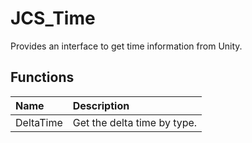 # JCS_Time

Provides an interface to get time information from Unity.

## Functions

| Name      | Description                 |
|:----------|:----------------------------|
| DeltaTime | Get the delta time by type. |

